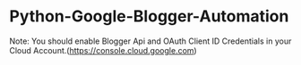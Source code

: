 # Python-Google-Blogger-Automation

Note: You should enable Blogger Api and OAuth Client ID Credentials in your Cloud Account.(https://console.cloud.google.com)
